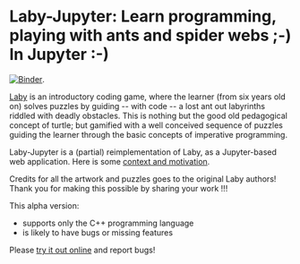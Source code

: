 # Laby-Jupyter: Learn programming, playing with ants and spider webs ;-) In Jupyter :-)

[![Binder](https://mybinder.org/badge_logo.svg)](https://mybinder.org/v2/gh/nthiery/laby-jupyter/master?filepath=notebooks).

[Laby](https://github.com/sgimenez/laby/issues/52) is an introductory
coding game, where the learner (from six years old on) solves puzzles
by guiding -- with code -- a lost ant out labyrinths riddled with
deadly obstacles. This is nothing but the good old pedagogical concept
of turtle; but gamified with a well conceived sequence of puzzles
guiding the learner through the basic concepts of imperative
programming.

Laby-Jupyter is a (partial) reimplementation of Laby, as a Jupyter-based web application.
Here is some [context and motivation](https://github.com/sgimenez/laby/issues/52).

Credits for all the artwork and puzzles goes to the original Laby
authors! Thank you for making this possible by sharing your work !!!

This alpha version:
- supports only the C++ programming language
- is likely to have bugs or missing features

Please [try it out online](https://mybinder.org/v2/gh/nthiery/laby-jupyter/master?filepath=notebooks) and report bugs!

